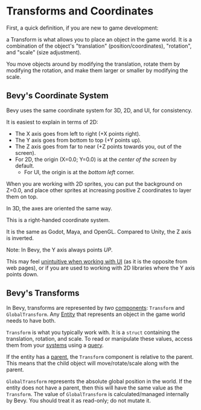 # Transforms and Coordinates

First, a quick definition, if you are new to game development:

a Transform is what allows you to place an object in the game world. It is a
combination of the object's "translation" (position/coordinates), "rotation",
and "scale" (size adjustment).

You move objects around by modifying the translation, rotate them by modifying
the rotation, and make them larger or smaller by modifying the scale.

## Bevy's Coordinate System

Bevy uses the same coordinate system for 3D, 2D, and UI, for consistency.

It is easiest to explain in terms of 2D:
 - The X axis goes from left to right (+X points right).
 - The Y axis goes from bottom to top (+Y points up).
 - The Z axis goes from far to near (+Z points towards you, out of the screen).
 - For 2D, the origin (X=0.0; Y=0.0) is at the *center of the screen* by default.
   - For UI, the origin is at the *bottom left* corner.

When you are working with 2D sprites, you can put the background on Z=0.0, and
place other sprites at increasing positive Z coordinates to layer them on top.

In 3D, the axes are oriented the same way.

This is a right-handed coordinate system.

It is the same as Godot, Maya, and OpenGL. Compared to Unity, the Z axis is inverted.

Note: In Bevy, the Y axis always points *UP*.

This may feel [unintuitive when working with UI](../pitfalls/ui-y-up.md) (as it
is the opposite from web pages), or if you are used to working with 2D libraries
where the Y axis points down.

## Bevy's Transforms

In Bevy, transforms are represented by *two* [components](../programming/ec.md):
`Transform` and `GlobalTransform`. Any [Entity](../programming/ecs-intro.md) that
represents an object in the game world needs to have both.

`Transform` is what you typically work with. It is a `struct` containing the
translation, rotation, and scale. To read or manipulate these values, access
them from your [systems](../programming/systems.md) using a [query](../programming/queries.md).

If the entity has a [parent](../programming/parent-child.md), the `Transform`
component is relative to the parent. This means that the child object will
move/rotate/scale along with the parent.

`GlobalTransform` represents the absolute global position in the world. If the
entity does not have a parent, then this will have the same value as the
`Transform`. The value of `GlobalTransform` is calculated/managed internally by
Bevy. You should treat it as read-only; do not mutate it.
